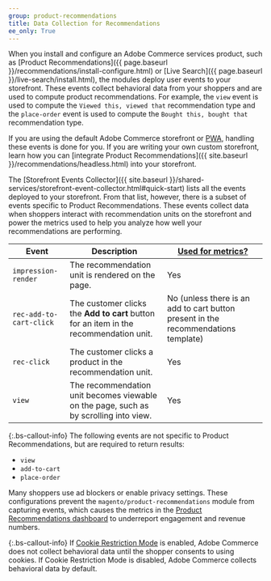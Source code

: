```yaml
---
group: product-recommendations
title: Data Collection for Recommendations
ee_only: True
---
```


When you install and configure an Adobe Commerce services product, such as [Product Recommendations]({{ page.baseurl }}/recommendations/install-configure.html) or [Live Search]({{ page.baseurl }}/live-search/install.html), the modules deploy user events to your storefront. These events collect behavioral data from your shoppers and are used to compute product recommendations. For example, the `view` event is used to compute the `Viewed this, viewed that` recommendation type and the `place-order` event is used to compute the `Bought this, bought that` recommendation type.

If you are using the default Adobe Commerce storefront or [PWA](https://magento.github.io/pwa-studio/product-recs/), handling these events is done for you. If you are writing your own custom storefront, learn how you can [integrate Product Recommendations]({{ site.baseurl }}/recommendations/headless.html) into your storefront.

The [Storefront Events Collector]({{ site.baseurl }}/shared-services/storefront-event-collector.html#quick-start) lists all the events deployed to your storefront. From that list, however, there is a subset of events specific to Product Recommendations. These events collect data when shoppers interact with recommendation units on the storefront and power the metrics used to help you analyze how well your recommendations are performing.

Event | Description | [Used for metrics?](https://docs.magento.com/user-guide/marketing/recommendation-metrics.html)
--- | --- | ---
`impression-render` | The recommendation unit is rendered on the page. | Yes
`rec-add-to-cart-click` | The customer clicks the **Add to cart** button for an item in the recommendation unit. | No (unless there is an add to cart button present in the recommendations template)
`rec-click` | The customer clicks a product in the recommendation unit. | Yes
`view` | The recommendation unit becomes viewable on the page, such as by scrolling into view. | Yes

{:.bs-callout-info}
The following events are not specific to Product Recommendations, but are required to return results:

-  `view`
-  `add-to-cart`
-  `place-order`

Many shoppers use ad blockers or enable privacy settings. These configurations prevent the `magento/product-recommendations` module from capturing events, which causes the metrics in the [Product Recommendations dashboard](https://docs.magento.com/user-guide/marketing/product-recommendations.html#dashboard) to underreport engagement and revenue numbers.

{:.bs-callout-info}
If [Cookie Restriction Mode](https://docs.magento.com/user-guide/stores/compliance-cookie-restriction-mode.html) is enabled, Adobe Commerce does not collect behavioral data until the shopper consents to using cookies. If Cookie Restriction Mode is disabled, Adobe Commerce collects behavioral data by default.
